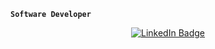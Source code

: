 **`Software Developer`**

<div align="center">
  
  <div id="badges">
    <a href="https://www.linkedin.com/in/stefan-birsan-b1373a211/">
     <img src="https://img.shields.io/badge/LinkedIn-blue?style=for-the-badge&logo=linkedin&logoColor=white" alt="LinkedIn Badge"/>
    </a>
  </div>
</div>
